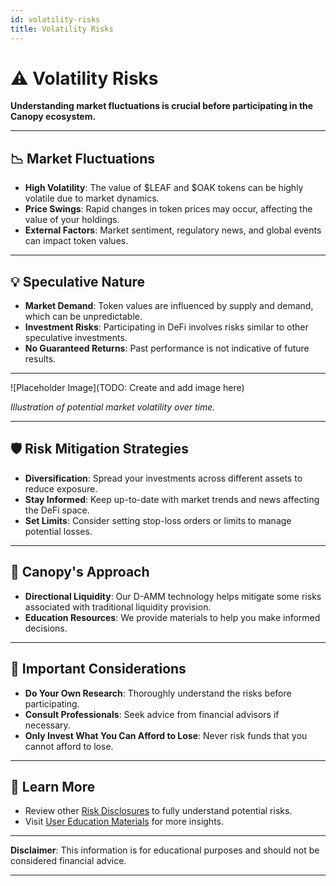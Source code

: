 ```yaml
---
id: volatility-risks
title: Volatility Risks
---
```


# ⚠️ Volatility Risks

**Understanding market fluctuations is crucial before participating in the Canopy ecosystem.**

---

## 📉 **Market Fluctuations**

- **High Volatility**: The value of $LEAF and $OAK tokens can be highly volatile due to market dynamics.
- **Price Swings**: Rapid changes in token prices may occur, affecting the value of your holdings.
- **External Factors**: Market sentiment, regulatory news, and global events can impact token values.

---

## 💡 **Speculative Nature**

- **Market Demand**: Token values are influenced by supply and demand, which can be unpredictable.
- **Investment Risks**: Participating in DeFi involves risks similar to other speculative investments.
- **No Guaranteed Returns**: Past performance is not indicative of future results.

---

![Placeholder Image](TODO: Create and add image here)

*Illustration of potential market volatility over time.*

---

## 🛡️ **Risk Mitigation Strategies**

- **Diversification**: Spread your investments across different assets to reduce exposure.
- **Stay Informed**: Keep up-to-date with market trends and news affecting the DeFi space.
- **Set Limits**: Consider setting stop-loss orders or limits to manage potential losses.

---

## 🤝 **Canopy's Approach**

- **Directional Liquidity**: Our D-AMM technology helps mitigate some risks associated with traditional liquidity provision.
- **Education Resources**: We provide materials to help you make informed decisions.

---

## 📖 **Important Considerations**

- **Do Your Own Research**: Thoroughly understand the risks before participating.
- **Consult Professionals**: Seek advice from financial advisors if necessary.
- **Only Invest What You Can Afford to Lose**: Never risk funds that you cannot afford to lose.

---

## 📖 **Learn More**

- Review other [Risk Disclosures](../risk-disclosure/smart-contract-risks.md) to fully understand potential risks.
- Visit [User Education Materials](../user-education-materials/educational-articles.md) for more insights.

---

**Disclaimer**: This information is for educational purposes and should not be considered financial advice.

---
